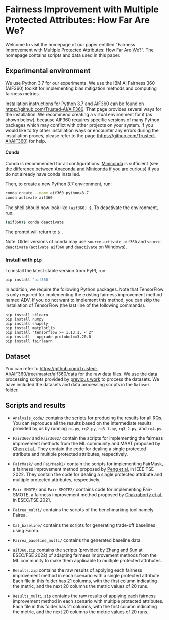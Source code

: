 # Fairness Improvement with Multiple Protected Attributes: How Far Are We?

Welcome to visit the homepage of our paper entitled "Fairness Improvement with Multiple Protected Attributes: How Far Are We?". The homepage contains scripts and data used in this paper.

## Experimental environment

We use Python 3.7 for our experiments. We use the IBM AI Fairness 360 (AIF360) toolkit for implementing bias mitigation methods and computing fairness metrics. 

Installation instructions for Python 3.7 and AIF360 can be found on https://github.com/Trusted-AI/AIF360. That page provides several ways for the installation. We recommend creating a virtual environment for it (as shown below), because AIF360 requires specific versions of many Python packages which may conflict with other projects on your system. If you would like to try other installation ways or encounter any errors during the installation proces, please refer to the page (https://github.com/Trusted-AI/AIF360) for help.

#### Conda

Conda is recommended for all configurations. [Miniconda](https://conda.io/miniconda.html)
is sufficient (see [the difference between Anaconda and
Miniconda](https://conda.io/docs/user-guide/install/download.html#anaconda-or-miniconda)
if you are curious) if you do not already have conda installed.

Then, to create a new Python 3.7 environment, run:

```bash
conda create --name aif360 python=3.7
conda activate aif360
```

The shell should now look like `(aif360) $`. To deactivate the environment, run:

```bash
(aif360)$ conda deactivate
```

The prompt will return to `$ `.

Note: Older versions of conda may use `source activate aif360` and `source
deactivate` (`activate aif360` and `deactivate` on Windows).

### Install with `pip`

To install the latest stable version from PyPI, run:

```bash
pip install 'aif360'
```

[comment]: <> (This toolkit can be installed as follows:)

[comment]: <> (```)

[comment]: <> (pip install aif360)

[comment]: <> (```)

[comment]: <> (More information on installing AIF360 can be found on https://github.com/Trusted-AI/AIF360.)

In addition, we require the following Python packages. Note that TensorFlow is only required for implementing the existing fairness improvement method named ADV. If you do not want to implement this method, you can skip the installation of TensorFlow (the last line of the following commands).
```
pip install sklearn
pip install numpy
pip install shapely
pip install matplotlib
pip install "tensorflow >= 1.13.1, < 2"
pip install --upgrade protobuf==3.20.0
pip install fairlearn
```

## Dataset

You can refer to https://github.com/Trusted-AI/AIF360/tree/master/aif360/data for the raw data files. We use the data processing scripts provided by [previous work](https://ieeexplore.ieee.org/document/9951398) to process the datasets. We have included the datasets and data processing scripts in the ```Dataset``` folder.


## Scripts and results

* ```Analysis_code/``` contains the scripts for producing the results for all RQs. You can reproduce all the results based on the intermediate results provided by us by running ```rq.py```, ```rq2.py```, ```rq3_1.py```, ```rq3_2.py```, and ```rq4.py```.

* ```Fair360/``` and ```Fair3602/``` contain the scripts for implementing the fairness improvement methods from the ML community and MAAT proposed by [Chen et al.](https://dl.acm.org/doi/10.1145/3540250.3549093). They contain the code for dealing a single protected attribute and multiple protected attributes, respectively.

* ```FairMask/``` and ```FairMask2/``` contain the scripts for implementing FairMask, a fairness improvement method proposed by [Peng et al.](https://ieeexplore.ieee.org/document/9951398) in IEEE TSE 2022. They contain the code for dealing a single protected attribute and multiple protected attributes, respectively.

* ```Fair-SMOTE/``` and ```Fair-SMOTE2/``` contains code for implementing Fair-SMOTE, a fairness improvement method proposed by [Chakraborty et al.](https://doi.org/10.1145/3468264.3468537) in ESEC/FSE 2021.

* ```Fairea_multi/``` contains the scripts of the benchmarking tool namely Fairea.

* ```Cal_baseline/``` contains the scripts for generating trade-off baselines using Fairea.

* ```Fairea_baseline_multi/``` contains the generated baseline data.

* ```aif360.zip``` contains the scripts (provided by [Zhang and Sun](https://github.com/zhangmengling/Adaptive_Fairness_Improvement) at ESEC/FSE 2022) of adapting fairness improvement methods from the ML community to make them applicable to multiple protected attributes.
  
* ```Results.zip``` contains the raw results of applying each fairness improvement method in each scenario with a single protected attribute. Each file in this folder has 21 columns, with the first column indicating the metric, and the next 20 columns the metric values of 20 runs.

* ```Results_multi.zip``` contains the raw results of applying each fairness improvement method in each scenario with multiple protected attributes. Each file in this folder has 21 columns, with the first column indicating the metric, and the next 20 columns the metric values of 20 runs.


